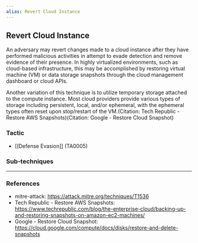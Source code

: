 ```yaml
---
alias: Revert Cloud Instance
---
```


## Revert Cloud Instance

An adversary may revert changes made to a cloud instance after they have performed malicious activities in attempt to evade detection and remove evidence of their presence. In highly virtualized environments, such as cloud-based infrastructure, this may be accomplished by restoring virtual machine (VM) or data storage snapshots through the cloud management dashboard or cloud APIs.

Another variation of this technique is to utilize temporary storage attached to the compute instance. Most cloud providers provide various types of storage including persistent, local, and/or ephemeral, with the ephemeral types often reset upon stop/restart of the VM.(Citation: Tech Republic - Restore AWS Snapshots)(Citation: Google - Restore Cloud Snapshot)


### Tactic

- [[Defense Evasion]] (TA0005)

### Sub-techniques


---
### References

- mitre-attack: https://attack.mitre.org/techniques/T1536
- Tech Republic - Restore AWS Snapshots: https://www.techrepublic.com/blog/the-enterprise-cloud/backing-up-and-restoring-snapshots-on-amazon-ec2-machines/
- Google - Restore Cloud Snapshot: https://cloud.google.com/compute/docs/disks/restore-and-delete-snapshots
